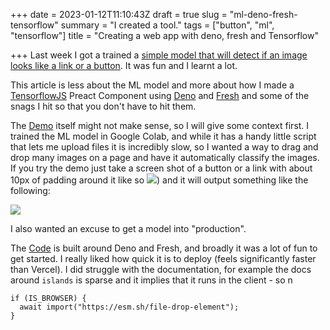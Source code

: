 +++
date = 2023-01-12T11:10:43Z
draft = true
slug = "ml-deno-fresh-tensorflow"
summary = "I created a tool."
tags = ["button", "ml", "tensorflow"]
title = "Creating a web app with deno, fresh and Tensorflow"

+++
Last week I got a trained a [simple model that will detect if an image looks like a link or a button](https://paul.kinlan.me/training-the-button-detector-ml-model/). It was fun and I learnt a lot.

This article is less about the ML model and more about how I made a [TensorflowJS](https://www.tensorflow.org/js) Preact Component using [Deno](https://deno.land/) and [Fresh](https://fresh.deno.dev/) and some of the snags I hit so that you don't have to hit them.

The [Demo](https://is-it-a-button-web-app.deno.dev/) itself might not make sense, so I will give some context first. I trained the ML model in Google Colab, and while it has a handy little script that lets me upload files it is incredibly slow, so I wanted a way to drag and drop many images on a page and have it automatically classify the images. If you try the demo just take a screen shot of a button or a link with about 10px of padding around it like so ![](/images/2023-01-13-screenshot-2023-01-13-at-20-48-55.png)) and it will output something like the following:

![](/images/2023-01-13-screenshot-2023-01-13-at-20-49-55.png)

I also wanted an excuse to get a model into "production".

The [Code](https://github.com/PaulKinlan/is-it-a-button-web-app) is built around Deno and Fresh, and broadly it was a lot of fun to get started. I really liked how quick it is to deploy (feels significantly faster than Vercel). I did struggle with the documentation, for example the docs around `islands` is sparse and it implies that it runs in the client - so n

    if (IS_BROWSER) {
      await import("https://esm.sh/file-drop-element");
    }